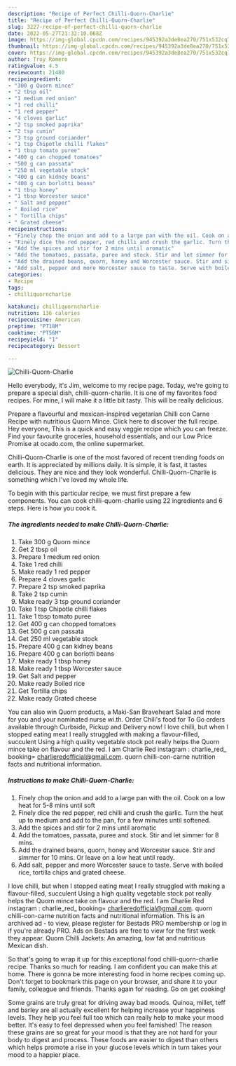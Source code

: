 ```yaml
---
description: "Recipe of Perfect Chilli-Quorn-Charlie"
title: "Recipe of Perfect Chilli-Quorn-Charlie"
slug: 3227-recipe-of-perfect-chilli-quorn-charlie
date: 2022-05-27T21:32:10.068Z
image: https://img-global.cpcdn.com/recipes/945392a3de8ea270/751x532cq70/chilli-quorn-charlie-recipe-main-photo.jpg
thumbnail: https://img-global.cpcdn.com/recipes/945392a3de8ea270/751x532cq70/chilli-quorn-charlie-recipe-main-photo.jpg
cover: https://img-global.cpcdn.com/recipes/945392a3de8ea270/751x532cq70/chilli-quorn-charlie-recipe-main-photo.jpg
author: Troy Romero
ratingvalue: 4.5
reviewcount: 21480
recipeingredient:
- "300 g Quorn mince"
- "2 tbsp oil"
- "1 medium red onion"
- "1 red chilli"
- "1 red pepper"
- "4 cloves garlic"
- "2 tsp smoked paprika"
- "2 tsp cumin"
- "3 tsp ground coriander"
- "1 tsp Chipotle chilli flakes"
- "1 tbsp tomato puree"
- "400 g can chopped tomatoes"
- "500 g can passata"
- "250 ml vegetable stock"
- "400 g can kidney beans"
- "400 g can borlotti beans"
- "1 tbsp honey"
- "1 tbsp Worcester sauce"
- " Salt and pepper"
- " Boiled rice"
- " Tortilla chips"
- " Grated cheese"
recipeinstructions:
- "Finely chop the onion and add to a large pan with the oil. Cook on a low heat for 5-8 mins until soft"
- "Finely dice the red pepper, red chilli and crush the garlic. Turn the heat up to medium and add to the pan, for a few minutes until softened."
- "Add the spices and stir for 2 mins until aromatic"
- "Add the tomatoes, passata, puree and stock. Stir and let simmer for 8 mins."
- "Add the drained beans, quorn, honey and Worcester sauce. Stir and simmer for 10 mins. Or leave on a low heat until ready."
- "Add salt, pepper and more Worcester sauce to taste. Serve with boiled rice, tortilla chips and grated cheese."
categories:
- Recipe
tags:
- chilliquorncharlie

katakunci: chilliquorncharlie 
nutrition: 136 calories
recipecuisine: American
preptime: "PT18M"
cooktime: "PT56M"
recipeyield: "1"
recipecategory: Dessert

---
```



![Chilli-Quorn-Charlie](https://img-global.cpcdn.com/recipes/945392a3de8ea270/751x532cq70/chilli-quorn-charlie-recipe-main-photo.jpg)

Hello everybody, it's Jim, welcome to my recipe page. Today, we're going to prepare a special dish, chilli-quorn-charlie. It is one of my favorites food recipes. For mine, I will make it a little bit tasty. This will be really delicious.

Prepare a flavourful and mexican-inspired vegetarian Chilli con Carne Recipe with nutritious Quorn Mince. Click here to discover the full recipe. Hey everyone, This is a quick and easy veggie recipe which you can freeze. Find your favourite groceries, household essentials, and our Low Price Promise at ocado.com, the online supermarket.

Chilli-Quorn-Charlie is one of the most favored of recent trending foods on earth. It is appreciated by millions daily. It is simple, it is fast, it tastes delicious. They are nice and they look wonderful. Chilli-Quorn-Charlie is something which I've loved my whole life.


To begin with this particular recipe, we must first prepare a few components. You can cook chilli-quorn-charlie using 22 ingredients and 6 steps. Here is how you cook it.

<!--inarticleads1-->

##### The ingredients needed to make Chilli-Quorn-Charlie:

1. Take 300 g Quorn mince
1. Get 2 tbsp oil
1. Prepare 1 medium red onion
1. Take 1 red chilli
1. Make ready 1 red pepper
1. Prepare 4 cloves garlic
1. Prepare 2 tsp smoked paprika
1. Take 2 tsp cumin
1. Make ready 3 tsp ground coriander
1. Take 1 tsp Chipotle chilli flakes
1. Take 1 tbsp tomato puree
1. Get 400 g can chopped tomatoes
1. Get 500 g can passata
1. Get 250 ml vegetable stock
1. Prepare 400 g can kidney beans
1. Prepare 400 g can borlotti beans
1. Make ready 1 tbsp honey
1. Make ready 1 tbsp Worcester sauce
1. Get  Salt and pepper
1. Make ready  Boiled rice
1. Get  Tortilla chips
1. Make ready  Grated cheese


You can also win Quorn products, a Maki-San Braveheart Salad and more for you and your nominated nurse wi.th. Order Chili&#39;s food for To Go orders available through Curbside, Pickup and Delivery now! I love chilli, but when I stopped eating meat I really struggled with making a flavour-filled, succulent Using a high quality vegetable stock pot really helps the Quorn mince take on flavour and the red. I am Charlie Red instagram : charlie_red_ booking= charlieredofficial@gmail.com. quorn chilli-con-carne nutrition facts and nutritional information. 

<!--inarticleads2-->

##### Instructions to make Chilli-Quorn-Charlie:

1. Finely chop the onion and add to a large pan with the oil. Cook on a low heat for 5-8 mins until soft
1. Finely dice the red pepper, red chilli and crush the garlic. Turn the heat up to medium and add to the pan, for a few minutes until softened.
1. Add the spices and stir for 2 mins until aromatic
1. Add the tomatoes, passata, puree and stock. Stir and let simmer for 8 mins.
1. Add the drained beans, quorn, honey and Worcester sauce. Stir and simmer for 10 mins. Or leave on a low heat until ready.
1. Add salt, pepper and more Worcester sauce to taste. Serve with boiled rice, tortilla chips and grated cheese.


I love chilli, but when I stopped eating meat I really struggled with making a flavour-filled, succulent Using a high quality vegetable stock pot really helps the Quorn mince take on flavour and the red. I am Charlie Red instagram : charlie_red_ booking= charlieredofficial@gmail.com. quorn chilli-con-carne nutrition facts and nutritional information. This is an archived ad - to view, please register for Bestads PRO membership or log in if you&#39;re already PRO. Ads on Bestads are free to view for the first week they appear. Quorn Chilli Jackets: An amazing, low fat and nutritious Mexican dish. 

So that's going to wrap it up for this exceptional food chilli-quorn-charlie recipe. Thanks so much for reading. I am confident you can make this at home. There is gonna be more interesting food in home recipes coming up. Don't forget to bookmark this page on your browser, and share it to your family, colleague and friends. Thanks again for reading. Go on get cooking!

Some grains are truly great for driving away bad moods. Quinoa, millet, teff and barley are all actually excellent for helping increase your happiness levels. They help you feel full too which can really help to make your mood better. It's easy to feel depressed when you feel famished! The reason these grains are so great for your mood is that they are not hard for your body to digest and process. These foods are easier to digest than others which helps promote a rise in your glucose levels which in turn takes your mood to a happier place.
